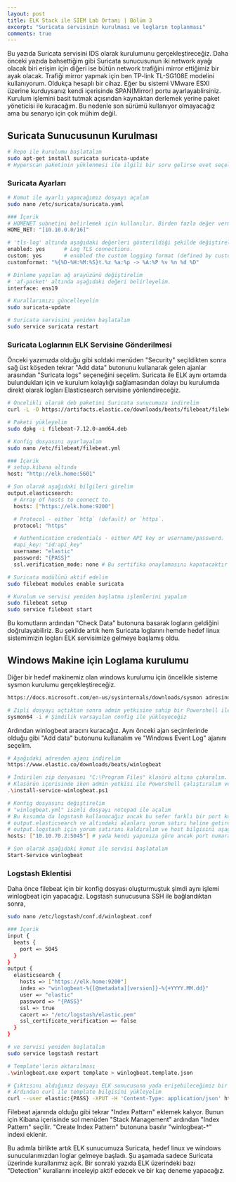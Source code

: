 ```yaml
---
layout: post
title: ELK Stack ile SIEM Lab Ortamı | Bölüm 3
excerpt: "Suricata servisinin kurulması ve logların toplanması"
comments: true
---
```

Bu yazıda Suricata servisini IDS olarak kurulumunu gerçekleştireceğiz. Daha önceki yazıda bahsettiğim gibi Suricata sunucusunun iki network ayağı olacak biri erişim için diğeri ise bütün network trafiğini mirror ettiğimiz bir ayak olacak. Trafiği mirror yapmak için ben TP-link TL-SG108E modelini kullanıyorum. Oldukça hesaplı bir cihaz. Eğer bu sistemi VMware ESXI üzerine kurduysanız kendi içerisinde SPAN(Mirror) portu ayarlayablirsiniz. Kurulum işlemini basit tutmak açısından kaynaktan derlemek yerine paket yöneticisi ile kuracağım. Bu nedenle son sürümü kullanıyor olmayacağız ama bu senaryo için çok mühim değil.

## Suricata Sunucusunun Kurulması
```bash
# Repo ile kurulumu başlatalım
sudo apt-get install suricata suricata-update
# Hyperscan paketinin yüklenmesi ile ilgili bir soru gelirse evet seçelim
```

### Suricata Ayarları
```bash
# Komut ile ayarlı yapacağımız dosyayı açalım
sudo nano /etc/suricata/suricata.yaml

### İçerik
# HOMENET subnetini belirlemek için kullanılır. Birden fazla değer vermek için virgül kullanılabilir
HOME_NET: "[10.10.0.0/16]"

# 'tls-log' altında aşağıdaki değerleri gösterildiği şekilde değiştirelim. Bu şekilde loglarda TLS SNI bilgileri gösterilecek
enabled: yes      # Log TLS connections.
custom: yes       # enabled the custom logging format (defined by customformat)
customformat: "%{%D-%H:%M:%S}t.%z %a:%p -> %A:%P %v %n %d %D"

# Dinleme yapılan ağ arayüzünü değiştirelim
# 'af-packet' altında aşağıdaki değeri belirleyelim.
interface: ens19

# Kurallarımızı güncelleyelim
sudo suricata-update

# Suricata servisini yeniden başlatalım
sudo service suricata restart
```
### Suricata Loglarının ELK Servisine Gönderilmesi
Önceki yazımızda olduğu gibi soldaki menüden "Security" seçildikten sonra sağ üst köşeden tekrar "Add data" butonunu kullanarak gelen ajanlar arasından "Suricata logs" seçeneğini seçelim. Suricata ile ELK aynı ortamda bulundukları için ve kurulum kolaylığı sağlamasından dolayı bu kurulumda direkt olarak logları Elasticsearch servisine yönlendireceğiz.
```bash
# Öncelikli olarak deb paketini Suricata sunucumuza indirelim
curl -L -O https://artifacts.elastic.co/downloads/beats/filebeat/filebeat-7.12.0-amd64.deb

# Paketi yükleyelim
sudo dpkg -i filebeat-7.12.0-amd64.deb

# Konfig dosyasını ayarlayalım
sudo nano /etc/filebeat/filebeat.yml

### İçerik
# setup.kibana altında
host: "http://elk.home:5601"

# Son olarak aşağıdaki bilgileri girelim
output.elasticsearch:
  # Array of hosts to connect to.
  hosts: ["https://elk.home:9200"]

  # Protocol - either `http` (default) or `https`.
  protocol: "https"

  # Authentication credentials - either API key or username/password.
  #api_key: "id:api_key"
  username: "elastic"
  password: "{PASS}"
  ssl.verification_mode: none # Bu sertifika onaylamasını kapatacaktır

# Suricata modülünü aktif edelim
sudo filebeat modules enable suricata

# Kurulum ve servisi yeniden başlatma işlemlerini yapalım
sudo filebeat setup
sudo service filebeat start
```  

Bu komutların ardından "Check Data" butonuna basarak logların geldiğini doğrulayabiliriz. Bu şekilde artık hem Suricata loglarını hemde hedef linux sistemimizin logları ELK servisimize gelmeye başlamış oldu.

## Windows Makine için Loglama kurulumu
Diğer bir hedef makinemiz olan windows kurulumu için öncelikle sisteme sysmon kurulumu gerçekleştireceğiz.
```bash
https://docs.microsoft.com/en-us/sysinternals/downloads/sysmon adresinden sysmon aracını indirin

# Zipli dosyayı açtıktan sonra admin yetkisine sahip bir Powershell ile açtığınız zip dosyasının klasörü içerisine girin ve aşağıdaki komutu çalıştırın
sysmon64 -i # Şimdilik varsayılan config ile yükleyeceğiz
```

Ardından winlogbeat aracını kuracağız. Aynı önceki ajan seçimlerinde olduğu gibi "Add data" butonunu kullanalım ve "Windows Event Log" ajanını seçelim.
```bash
# Aşağıdaki adresden ajanı indirelim
https://www.elastic.co/downloads/beats/winlogbeat

# İndirilen zip dosyasını "C:\Program Files" klasörü altına çıkaralım. Çıkardığımız klasörün adını "Winlogbeat" olarak değiştirelim
# Klasörün içerisinde iken admin yetkisi ile Powershell çalıştıralım ve aşağıdaki komutu başlatalım.
.\install-service-winlogbeat.ps1

# Konfig dosyasını değiştirelim
# "winlogbeat.yml" isimli dosyayı notepad ile açalım
# Bu kısımda da logstash kullanacağız ancak bu sefer farklı bir port kullanıcaz
# output.elasticsearch ve altındaki alanları yorum satırı haline getirelim
# output.logstash için yorum satırını kaldıralım ve host bilgisini aşağıdaki gibi girelim
hosts: ["10.10.70.2:5045"] # yada kendi yapınıza göre ancak port numarası önemli

# Son olarak aşağıdaki komut ile servisi başlatalım
Start-Service winlogbeat
```

### Logstash Eklentisi
Daha önce filebeat için bir konfig dosyası oluşturmuştuk şimdi aynı işlemi winlogbeat için yapacağız. Logstash sunucusuna SSH ile bağlandıktan sonra,
```bash
sudo nano /etc/logstash/conf.d/winlogbeat.conf

### İçerik
input {
  beats {
    port => 5045
  }
}
output {
  elasticsearch {
    hosts => ["https://elk.home:9200"]
    index => "winlogbeat-%{[@metadata][version]}-%{+YYYY.MM.dd}"
    user => "elastic"
    password => "{PASS}"
    ssl => true
    cacert => "/etc/logstash/elastic.pem"
    ssl_certificate_verification => false
  }
}

# ve servisi yeniden başlatalım
sudo service logstash restart

# Template'lerin aktarılması
.\winlogbeat.exe export template > winlogbeat.template.json

# Çıktısını aldığımız dosyayı ELK sunucusuna yada erişebileceğimiz bir sunucuya kopyalayalım
# Ardından curl ile template bilgisini yükleyelim
curl --user elastic:{PASS} -XPUT -H 'Content-Type: application/json' https://localhost:9200/_template/winlogbeat-7.12.0 -d@winlogbeat.template.json --insecure
```
Filebeat ajanında olduğu gibi tekrar "Index Pattarn" eklemek kalıyor. Bunun için Kibana içerisinde sol menüden "Stack Management" ardından "Index Pattern" seçilir. "Create Index Pattern" butonuna basılır "winlogbeat-*" indexi eklenir.  

Bu adımla birlikte artık ELK sunucumuza Suricata, hedef linux ve windows sunucularımızdan loglar gelmeye başladı. Şu aşamada sadece Suricata üzerinde kurallarımız açık. Bir sonraki yazıda ELK üzerindeki bazı "Detection" kurallarını inceleyip aktif edecek ve bir kaç deneme yapacağız.
